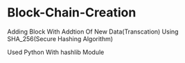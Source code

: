 # Block-Chain-Creation

Adding Block With Addtion Of New Data(Transcation) Using SHA_256(Secure Hashing Algorithm) 

Used Python With hashlib Module
